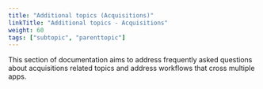 ```yaml
---
title: "Additional topics (Acquisitions)"
linkTitle: "Additional topics - Acquisitions"
weight: 60
tags: ["subtopic", "parenttopic"]
---
```


This section of documentation aims to address frequently asked questions about acquisitions related topics and address workflows that cross multiple apps.
